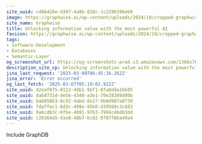 ```yaml
---
site_uuid: c48b426e-d387-4a8b-818c-1c2296396eb9
image: https://graphwise.ai/wp-content/uploads/2024/10/cropped-graphwise_favicon-180x180.png
site_name: Graphwise
title: Unlocking information value with the most powerful AI
favicon: https://graphwise.ai/wp-content/uploads/2024/10/cropped-graphwise_favicon-192x192.png
tags:
- Software-Development
- Databases
- Semantic-Layer
og_screenshot_url: https://og-screenshots-prod.s3.amazonaws.com/1366x768/80/false/c3a6ce344ab345ea66d0eeef03b39b2cd08478f05035e8632e1afe98ac2cae35.jpeg
description_site_cp: Unlocking information value with the most powerful AI
jina_last_request: '2025-03-09T06:45:16.262Z'
jina_error: 'Error occurred'
og_last_fetch: '2025-03-07T05:19:02.922Z'
site_uuid: 42eaf0f5-0112-48b1-9bf1-8fa0dda16b85
site_uuid: 4ab8731d-de5b-4340-a3e1-70e28389d80b
site_uuid: ba605063-6c92-4abd-8e17-9b8d987a8739
site_uuid: fda7fec1-6d3c-499e-95b0-d39560c3c683
site_uuid: 0a6cd63c-6fbe-4691-9763-7994c4bdb3dd
site_uuid: c20364a5-d1e8-48b7-bc82-9707f8ba49a4
---
```

Include GraphDB

